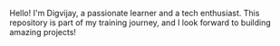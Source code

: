 


Hello! I'm Digvijay, a passionate learner and a tech enthusiast. This repository is part of my training journey, and I look forward to building amazing projects!
